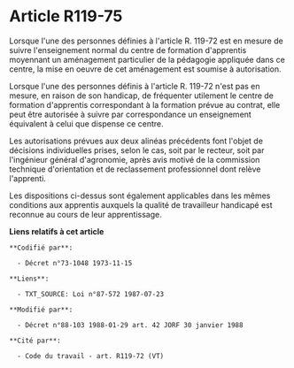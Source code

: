 # Article R119-75

Lorsque l'une des personnes définies à l'article R. 119-72 est en mesure de suivre l'enseignement normal du centre de
formation d'apprentis moyennant un aménagement particulier de la pédagogie appliquée dans ce centre, la mise en oeuvre de cet
aménagement est soumise à autorisation.

Lorsque l'une des personnes définis à l'article R. 119-72 n'est pas en mesure, en raison de son handicap, de fréquenter
utilement le centre de formation d'apprentis correspondant à la formation prévue au contrat, elle peut être autorisée à
suivre par correspondance un enseignement équivalent à celui que dispense ce centre.

Les autorisations prévues aux deux alinéas précédents font l'objet de décisions individuelles prises, selon le cas, soit par
le recteur, soit par l'ingénieur général d'agronomie, après avis motivé de la commission technique d'orientation et de
reclassement professionnel dont relève l'apprenti.

Les dispositions ci-dessus sont également applicables dans les mêmes conditions aux apprentis auxquels la qualité de
travailleur handicapé est reconnue au cours de leur apprentissage.

**Liens relatifs à cet article**

	**Codifié par**:

	  - Décret n°73-1048 1973-11-15

	**Liens**:

	  - TXT_SOURCE: Loi n°87-572 1987-07-23

	**Modifié par**:

	  - Décret n°88-103 1988-01-29 art. 42 JORF 30 janvier 1988

	**Cité par**:

	  - Code du travail - art. R119-72 (VT)
